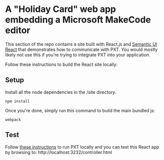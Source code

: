 # A "Holiday Card" web app embedding a Microsoft MakeCode editor

This section of the repo contains a site built with React.js and [Semantic UI React](https://github.com/Semantic-Org/Semantic-UI-React) that demonstrates how to communicate with PXT. You would mostly likely not use this if you're trying to integrate PXT into your application. 

Follow these instructions to build the React site locally:

## Setup

Install all the node dependencies in the /site directory. 
```
npm install
```

Once you're done, simply run this command to build the main bundled js:
```
webpack
```

## Test

Follow [these instructions](../README.md) to run PXT locally and you can test this React app by browsing to: 
http://localhost:3232/controller.html